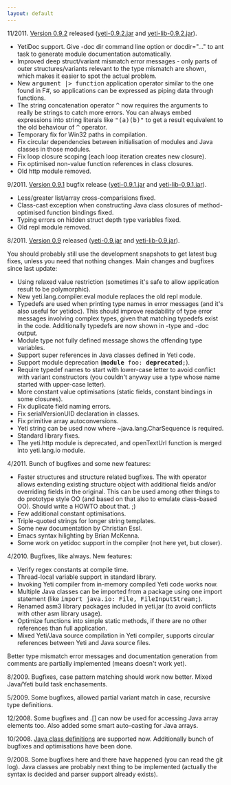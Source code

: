 ```yaml
---
layout: default
---
```

11/2011. <a href="https://github.com/mth/yeti/tree/v0.9.2">Version 0.9.2</a>
released
(<a href="http://linux.ee/~mzz/yeti/0.9/yeti-0.9.2.jar">yeti-0.9.2.jar</a> and
<a href="http://linux.ee/~mzz/yeti/0.9/yeti-lib-0.9.2.jar">yeti-lib-0.9.2.jar</a>).

* YetiDoc support. Give -doc dir command line option or docdir="..."
  to ant task to generate module documentation automatically.
* Improved deep struct/variant mismatch error messages - only parts
  of outer structures/variants relevant to the type mismatch are shown,
  which makes it easier to spot the actual problem.
* New <tt>argument |&gt; function</tt> application operator similar
  to the one found in F#, so applications can be expressed as piping data
  through functions.
* The string concatenation operator <tt>^</tt> now requires the arguments
  to really be strings to catch more errors. You can always embed expressions
  into string literals like <tt>"\(a)\(b)"</tt> to get a result equivalent to
  the old behaviour of <tt>^</tt> operator.
* Temporary fix for Win32 paths in compilation.
* Fix circular dependencies between initialisation of modules and Java
  classes in those modules.
* Fix loop closure scoping (each loop iteration creates new closure).
* Fix optimised non-value function references in class closures.
* Old http module removed.

9/2011. <a href="https://github.com/mth/yeti/tree/v0.9.1">Version 0.9.1</a>
bugfix release
(<a href="http://linux.ee/~mzz/yeti/0.9/yeti-0.9.1.jar">yeti-0.9.1.jar</a> and
<a href="http://linux.ee/~mzz/yeti/0.9/yeti-lib-0.9.1.jar">yeti-lib-0.9.1.jar</a>).

* Less/greater list/array cross-comparisions fixed.
* Class-cast exception when constructing
  Java class closures of method-optimised function bindings fixed.
* Typing errors on hidden struct depth type variables fixed.
* Old repl module removed.

8/2011. <a href="https://github.com/mth/yeti/tree/c1cb0b96a56d89e2d7e0f5a5da356217ab0b40d7">Version 0.9</a> released
(<a href="http://linux.ee/~mzz/yeti/0.9/yeti-0.9.jar">yeti-0.9.jar</a> and
<a href="http://linux.ee/~mzz/yeti/0.9/yeti-lib-0.9.jar">yeti-lib-0.9.jar</a>).

You should probably still use the development snapshots to get latest
bug fixes, unless you need that nothing changes.
Main changes and bugfixes since last update:

* Using relaxed value restriction (sometimes it's safe to allow
  application result to be polymorphic).
* New yeti.lang.compiler.eval module replaces the old repl module.
* Typedefs are used when printing type names in error messages (and it's
  also useful for yetidoc). This should improve readability of type error
  messages involving complex types, given that matching typedefs exist
  in the code. Additionally typedefs are now shown in -type and -doc output.
* Module type not fully defined message shows the offending type variables.
* Support super references in Java classes defined in Yeti code.
* Support module deprecation (<tt><b>module</b> foo: <b>deprecated</b>;</tt>).
* Require typedef names to start with lower-case letter to avoid
  conflict with variant constructors (you couldn't anyway use a
  type whose name started with upper-case letter).
* More constant value optimisations (static fields, constant bindings
  in some closures).
* Fix duplicate field naming errors.
* Fix serialVersionUID declaration in classes.
* Fix primitive array autoconversions.
* Yeti string can be used now where ~java.lang.CharSequence is required.
* Standard library fixes.
* The yeti.http module is deprecated,
  and openTextUrl function is merged into yeti.lang.io module.

4/2011. Bunch of bugfixes and some new features:

* Faster structures and structure related bugfixes.
  The with operator allows extending existing structure object with additional
  fields and/or overriding fields in the original. This can be used among other
  things to do prototype style OO (and based on that also to emulate
  class-based OO). Should write a HOWTO about that. ;)
* Few additional constant optimisations.
* Triple-quoted strings for longer string templates.
* Some new documentation by Christian Essl.
* Emacs syntax hilighting by Brian McKenna.
* Some work on yetidoc support in the compiler (not here yet, but closer).

4/2010. Bugfixes, like always. New features:

* Verify regex constants at compile time.
* Thread-local variable support in standard library.
* Invoking Yeti compiler from in-memory compiled Yeti code works now.
* Multiple Java classes can be imported from a package using one import
  statement (like <tt>import java.io: File, FileInputStream;</tt>).
* Renamed asm3 library packages included in yeti.jar
  (to avoid conflicts with other asm library usage).
* Optimize functions into simple static methods,
  if there are no other references than full application.
* Mixed Yeti/Java source compilation in Yeti compiler,
  supports circular references between Yeti and Java source files.

Better type mismatch error messages and documentation generation
from comments are partially implemented (means doesn't work yet).

8/2009. Bugfixes, case pattern matching should work now better.
Mixed Java/Yeti build task enchasements.

5/2009. Some bugfixes, allowed partial variant match in case,
recursive type definitions.

12/2008. Some bugfixes and .[] can now be used for accessing Java array
elements too. Also added some smart auto-casting for Java arrays.

10/2008. <a href="http://linux.ee/~mzz/yeti/intro.html#defining-java-classes-in-yeti-code">Java class definitions</a> are
supported now. Additionally bunch of bugfixes and optimisations have been done.

9/2008. Some bugfixes here and there have happened (you can read the git log).
Java classes are probably next thing to be implemented
(actually the syntax is decided and parser support already exists).
